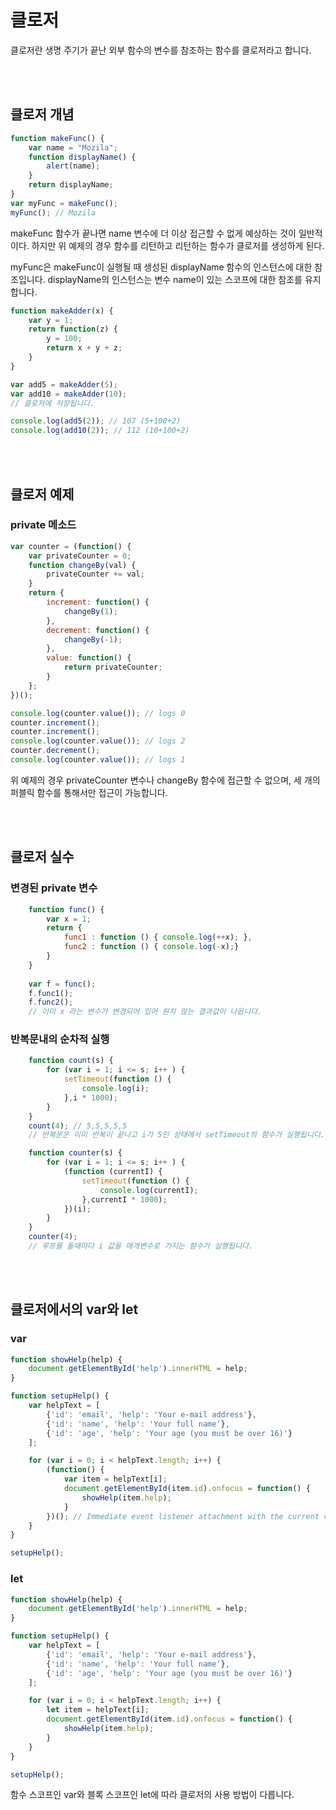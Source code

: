 # 클로저

클로저란 생명 주기가 끝난 외부 함수의 변수를 참조하는 함수를 클로저라고 합니다.

<br>
<br>

##  클로저 개념 
 
```javascript
function makeFunc() {
    var name = "Mozila";
    function displayName() {
        alert(name);
    }
    return displayName;
}
var myFunc = makeFunc();
myFunc(); // Mozila
```

makeFunc 함수가 끝나면 name 변수에 더 이상 접근할 수 없게 예상하는 것이 일반적이다.
하지만 위 예제의 경우 함수를 리턴하고 리턴하는 함수가 클로저를 생성하게 된다.

myFunc은 makeFunc이 실행될 때 생성된 displayName 함수의 인스턴스에 대한 참조입니다.
displayName의 인스턴스는 변수 name이 있는 스코프에 대한 참조를 유지합니다.


```javascript
function makeAdder(x) {
    var y = 1;
    return function(z) {
        y = 100;
        return x + y + z;
    }
}

var add5 = makeAdder(5);
var add10 = makeAdder(10);
// 클로저에 저장됩니다.

console.log(add5(2)); // 107 (5+100+2)
console.log(add10(2)); // 112 (10+100+2)

```

<br><br>

## 클로저 예제

### private 메소드

```javascript
var counter = (function() {
    var privateCounter = 0;
    function changeBy(val) {
        privateCounter += val;
    }
    return {
        increment: function() {
            changeBy(1);
        },
        decrement: function() {
            changeBy(-1);
        },
        value: function() {
            return privateCounter;
        }
    };   
})();

console.log(counter.value()); // logs 0
counter.increment();
counter.increment();
console.log(counter.value()); // logs 2
counter.decrement();
console.log(counter.value()); // logs 1
```

위 예제의 경우 privateCounter 변수나 changeBy 함수에 접근할 수 없으며,
세 개의 퍼블릭 함수를 통해서만 접근이 가능합니다.

<br>
<br>

## 클로저 실수

### 변경된 private 변수

```javascript
    function func() {
        var x = 1;
        return {
            func1 : function () { console.log(++x); },
            func2 : function () { console.log(-x);}
        }
    }
    
    var f = func();
    f.func1();
    f.func2();
    // 이미 x 라는 변수가 변경되어 있어 원치 않는 결과값이 나옵니다.
```

### 반복문내의 순차적 실행

```javascript
    function count(s) {
		for (var i = 1; i <= s; i++ ) {
			setTimeout(function () {
				console.log(i);
			},i * 1000);
		}
	}
	count(4); // 5,5,5,5,5
    // 반복문은 이미 반복이 끝나고 i가 5인 상태에서 setTimeout의 함수가 실행됩니다. 
```


```javascript
	function counter(s) {
		for (var i = 1; i <= s; i++ ) {
			(function (currentI) {
				setTimeout(function () {
					console.log(currentI);
				},currentI * 1000);
			})(i);
		}
	}
	counter(4);
    // 루프를 돌때마다 i 값을 매개변수로 가지는 함수가 실행됩니다.
```

<br>
<br>

## 클로저에서의 var와 let

### var

```javascript
function showHelp(help) {
    document.getElementById('help').innerHTML = help;
}

function setupHelp() {
    var helpText = [
        {'id': 'email', 'help': 'Your e-mail address'},
        {'id': 'name', 'help': 'Your full name'},
        {'id': 'age', 'help': 'Your age (you must be over 16)'}
    ];

    for (var i = 0; i < helpText.length; i++) {
        (function() {
            var item = helpText[i];
            document.getElementById(item.id).onfocus = function() {
                showHelp(item.help);
            }
        })(); // Immediate event listener attachment with the current value of item (preserved until iteration).
    }
}

setupHelp();
```

### let

```javascript
function showHelp(help) {
    document.getElementById('help').innerHTML = help;
}

function setupHelp() {
    var helpText = [
        {'id': 'email', 'help': 'Your e-mail address'},
        {'id': 'name', 'help': 'Your full name'},
        {'id': 'age', 'help': 'Your age (you must be over 16)'}
    ];

    for (var i = 0; i < helpText.length; i++) {
        let item = helpText[i];
        document.getElementById(item.id).onfocus = function() {
            showHelp(item.help);
        }
    }
}

setupHelp();
```

함수 스코프인 var와 블록 스코프인 let에 따라 클로저의 사용 방법이 다릅니다.
